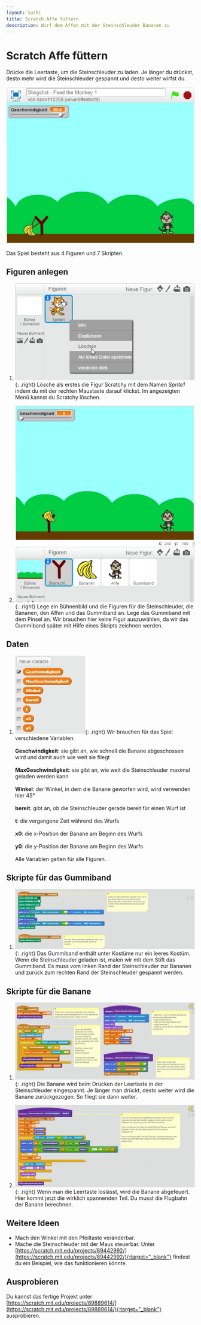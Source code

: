 ```yaml
---
layout: sushi
title: Scratch Affe füttern
description: Wirf dem Affen mit der Steinschleuder Bananen zu
---
```


# Scratch Affe füttern

Drücke die Leertaste, um die Steinschleuder zu laden. Je länger du drückst, desto mehr wird die Steinschleuder 
gespannt und desto weiter wirfst du.

<p class="center"><img alt="Snake Game" src="scratch-slingshot/slingshot-affe-fuettern.png" /></p>

Das Spiel besteht aus 4 Figuren und 7 Skripten.

## Figuren anlegen

1. ![Figur löschen](scratch-slingshot/figur-loeschen.png){: .right}
Lösche als erstes die Figur Scratchy mit dem Namen *Sprite1* indem du mit der rechten Maustaste darauf klickst. 
Im angezeigten Menü kannst du Scratchy löschen.

1. ![Bühnenbild anlegen](scratch-slingshot/buehne-und-figuren.png){: .right}
Lege ein Bühnenbild und die Figuren für die Steinschleuder, die Bananen, den Affen und das Gummiband an. 
Lege das Gummiband mit dem Pinsel an. Wir brauchen hier keine Figur auszuwählen, da wir das Gummiband später 
mit Hilfe eines Skripts zeichnen werden.

## Daten

1. ![Daten](scratch-slingshot/daten.png){: .right}
Wir brauchen für das Spiel verschiedene Variablen:
<br /><br />**Geschwindigkeit**: sie gibt an, wie schnell die Banane abgeschossen wird und damit auch wie weit sie fliegt
<br /><br />**MaxGeschwindigkeit**: sie gibt an, wie weit die Steinschleuder maximal geladen werden kann
<br /><br />**Winkel**: der Winkel, in dem die Banane geworfen wird, wird verwenden hier 45°
<br /><br />**bereit**: gibt an, ob die Steinschleuder gerade bereit für einen Wurf ist
<br /><br />**t**: die vergangene Zeit während des Wurfs
<br /><br />**x0**: die x-Position der Banane am Beginn des Wurfs
<br /><br />**y0**: die y-Position der Banane am Beginn des Wurfs
<br /><br />Alle Variablen gelten für alle Figuren.

## Skripte für das Gummiband

1. ![Spiel starten](scratch-slingshot/skripte-gummiband.png){: .right}
Das Gummiband enthält unter Kostüme nur ein leeres Kostüm. Wenn die Steinschleuder geladen ist, malen wir mit dem 
Stift das Gummiband. Es muss vom linken Rand der Steinschleuder zur Bananen und zurück zum rechten Rand der Steinschleuder gespannt werden.
  
## Skripte für die Banane

1. ![Skripte Stern](scratch-slingshot/skripte-banane-1.png){: .right}
Die Banane wird beim Drücken der Leertaste in der Steinschleuder eingespannt. Je länger man drückt, desto 
weiter wird die Banane zurückgezogen. So fliegt sie dann weiter.

1. ![Skripte Stern](scratch-slingshot/skripte-banane-2.png){: .right}
Wenn man die Leertaste loslässt, wird die Banane abgefeuert. Hier kommt jetzt die wirklich spannenden Teil. Du 
musst die Flugbahn der Banane berechnen.
	
## Weitere Ideen

* Mach den Winkel mit den Pfeiltaste veränderbar.
* Mache die Steinschleuder mit der Maus steuerbar. Unter [https://scratch.mit.edu/projects/89442992/](https://scratch.mit.edu/projects/89442992/){:target="_blank"} findest 
du ein Beispiel, wie das funktionieren könnte.

## Ausprobieren

Du kannst das fertige Projekt unter [https://scratch.mit.edu/projects/89889614/](https://scratch.mit.edu/projects/89889614/){:target="_blank"} ausprobieren.